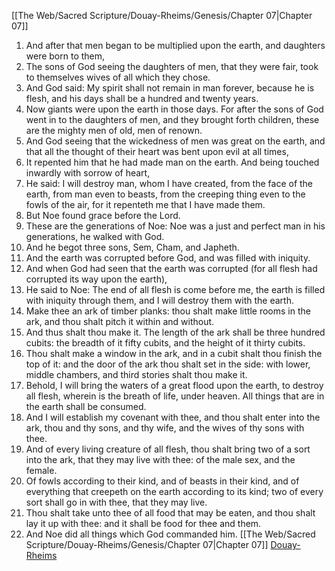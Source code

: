 [[The Web/Sacred Scripture/Douay-Rheims/Genesis/Chapter 07|Chapter 07]]
1. And after that men began to be multiplied upon the earth, and daughters were born to them,
2. The sons of God seeing the daughters of men, that they were fair, took to themselves wives of all which they chose.
3. And God said: My spirit shall not remain in man forever, because he is flesh, and his days shall be a hundred and twenty years.
4. Now giants were upon the earth in those days. For after the sons of God went in to the daughters of men, and they brought forth children, these are the mighty men of old, men of renown.
5. And God seeing that the wickedness of men was great on the earth, and that all the thought of their heart was bent upon evil at all times,
6. It repented him that he had made man on the earth. And being touched inwardly with sorrow of heart,
7. He said: I will destroy man, whom I have created, from the face of the earth, from man even to beasts, from the creeping thing even to the fowls of the air, for it repenteth me that I have made them.
8. But Noe found grace before the Lord.
9. These are the generations of Noe: Noe was a just and perfect man in his generations, he walked with God.
10. And he begot three sons, Sem, Cham, and Japheth.
11. And the earth was corrupted before God, and was filled with iniquity.
12. And when God had seen that the earth was corrupted (for all flesh had corrupted its way upon the earth),
13. He said to Noe: The end of all flesh is come before me, the earth is filled with iniquity through them, and I will destroy them with the earth.
14. Make thee an ark of timber planks: thou shalt make little rooms in the ark, and thou shalt pitch it within and without.
15. And thus shalt thou make it. The length of the ark shall be three hundred cubits: the breadth of it fifty cubits, and the height of it thirty cubits.
16. Thou shalt make a window in the ark, and in a cubit shalt thou finish the top of it: and the door of the ark thou shalt set in the side: with lower, middle chambers, and third stories shalt thou make it.
17. Behold, I will bring the waters of a great flood upon the earth, to destroy all flesh, wherein is the breath of life, under heaven. All things that are in the earth shall be consumed.
18. And I will establish my covenant with thee, and thou shalt enter into the ark, thou and thy sons, and thy wife, and the wives of thy sons with thee.
19. And of every living creature of all flesh, thou shalt bring two of a sort into the ark, that they may live with thee: of the male sex, and the female.
20. Of fowls according to their kind, and of beasts in their kind, and of everything that creepeth on the earth according to its kind; two of every sort shall go in with thee, that they may live.
21. Thou shalt take unto thee of all food that may be eaten, and thou shalt lay it up with thee: and it shall be food for thee and them.
22. And Noe did all things which God commanded him.
[[The Web/Sacred Scripture/Douay-Rheims/Genesis/Chapter 07|Chapter 07]]
[Douay-Rheims](../Douay-Rheimsindex.md)
